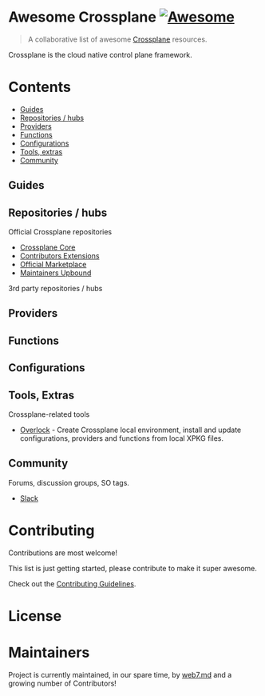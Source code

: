 # Awesome Crossplane [![Awesome](https://cdn.rawgit.com/sindresorhus/awesome/d7305f38d29fed78fa85652e3a63e154dd8e8829/media/badge.svg)](https://github.com/sindresorhus/awesome)

> A collaborative list of awesome [Crossplane]([https://crossplane.sh](https://www.crossplane.io/)) resources.

Crossplane is the cloud native control plane framework.

# Contents
<!-- TOC -->

- [Guides](#guides)
- [Repositories / hubs](#repositories--hubs)
- [Providers](#providers)
- [Functions](#functions)
- [Configurations](#configurations)
- [Tools, extras](#tools-extras)
- [Community](#community)


Guides
------


Repositories / hubs
-------------------
Official Crossplane repositories
* [Crossplane Core](https://github.com/crossplane/crossplane)
* [Contributors Extensions](https://github.com/crossplane-contrib)
* [Official Marketplace](https://marketplace.upbound.io)
* [Maintainers Upbound](https://github.com/upbound)

3rd party repositories / hubs


Providers
-------

Functions
-------

Configurations
-------


Tools, Extras
-------------
Crossplane-related tools
* [Overlock](https://github.com/web-seven/overlock) - Create Crossplane local environment, install and update configurations, providers and functions from local XPKG files.

Community
---------
Forums, discussion groups, SO tags.
* [Slack](https://slack.crossplane.io/)



Contributing
=======================================================================

Contributions are most welcome!

This list is just getting started, please contribute to make it super awesome.

Check out the [Contributing Guidelines](https://github.com/web-seven/awesome-crossplane/blob/master/CONTRIBUTING.md).


License
=======================================================================


Maintainers
===========

Project is currently maintained, in our spare time, by [web7.md](https://web7.md) and a growing number of Contributors!
